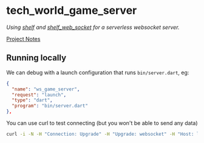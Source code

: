 # tech_world_game_server

*Using [shelf](https://pub.dev/packages/shelf) and [shelf_web_socket](https://pub.dev/packages/shelf_web_socket) for a serverless websocket server.*

[Project Notes](https://enspyrco.notion.site/WS-Game-Server-c387081d4cc84c34b89bb92e1b78e48e)

## Running locally

We can debug with a launch configuration that runs `bin/server.dart`, eg:

```json
{
  "name": "ws_game_server",
  "request": "launch",
  "type": "dart",
  "program": "bin/server.dart"
},
```

You can use curl to test connecting (but you won't be able to send any data)

```sh
curl -i -N -H "Connection: Upgrade" -H "Upgrade: websocket" -H "Host: localhost" -H "Origin: http://localhost" -H "Sec-WebSocket-Version: 13" -H "Sec-WebSocket-Key: SGVsbG8sIHdvcmxkIQ==" http://localhost:8080
```
